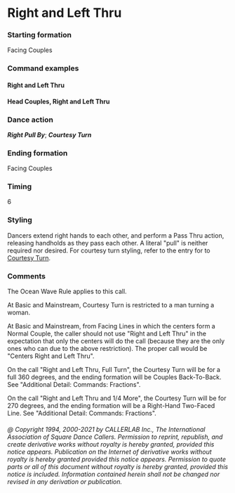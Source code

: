
# Right and Left Thru

### Starting formation

Facing Couples

### Command examples

#### Right and Left Thru
#### Head Couples, Right and Left Thru

### Dance action

***Right Pull By***; ***Courtesy Turn***

### Ending formation

Facing Couples

### Timing

6

### Styling

Dancers extend right hands to each other,
and perform a Pass Thru action, releasing handholds
as they pass each other.
A literal "pull" is neither required nor desired.
For courtesy turn styling, refer to the entry for
to [Courtesy Turn](courtesy_turn.md).

### Comments

The Ocean Wave Rule applies to this call.

At Basic and Mainstream,
Courtesy Turn is restricted to a man turning a woman.

At Basic and Mainstream, from Facing Lines
in which the centers form a Normal Couple, the caller
should not use "Right and Left Thru"
in the expectation that only the centers will do the call (because
they are the only ones who can due to the above restriction).
The proper call would be "Centers Right and Left Thru".

On the call "Right and Left Thru, Full Turn",
the Courtesy Turn will be for a full 360 degrees, and the
ending formation will be Couples Back-To-Back.
See "Additional Detail: Commands: Fractions".

On the call "Right and Left Thru and 1/4 More",
the Courtesy Turn will be for 270 degrees, and the
ending formation will be a Right-Hand Two-Faced Line.
See "Additional Detail: Commands: Fractions".

###### @ Copyright 1994, 2000-2021 by CALLERLAB Inc., The International Association of Square Dance Callers. Permission to reprint, republish, and create derivative works without royalty is hereby granted, provided this notice appears. Publication on the Internet of derivative works without royalty is hereby granted provided this notice appears. Permission to quote parts or all of this document without royalty is hereby granted, provided this notice is included. Information contained herein shall not be changed nor revised in any derivation or publication.
